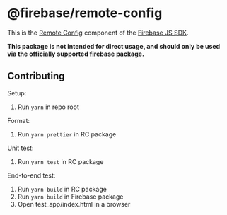 # @firebase/remote-config

This is the [Remote Config](https://firebase.google.com/docs/remote-config/) component of the
[Firebase JS SDK](https://www.npmjs.com/package/firebase).

**This package is not intended for direct usage, and should only be used via the officially
supported [firebase](https://www.npmjs.com/package/firebase) package.**

## Contributing

Setup:

1. Run `yarn` in repo root

Format:

1. Run `yarn prettier` in RC package

Unit test:

1. Run `yarn test` in RC package

End-to-end test:

1. Run `yarn build` in RC package
1. Run `yarn build` in Firebase package
1. Open test_app/index.html in a browser
